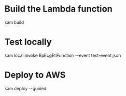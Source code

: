 # Build the Lambda function
sam build

# Test locally
sam local invoke BpEcgEtlFunction --event test-event.json

# Deploy to AWS
sam deploy --guided